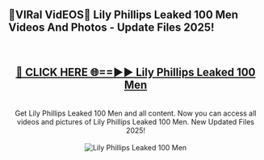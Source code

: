 <h2>🔴VIRal VidEOS🔴 Lily Phillips Leaked 100 Men Videos And Photos - Update Files 2025!</h2>
<br>
<div align="center">
<h2><a href="https://virallinks.top/Hdb6NB" rel="nofollow">🔴 CLICK HERE 🌐==►► Lily Phillips Leaked 100 Men</a></h2>
<br>
Get Lily Phillips Leaked 100 Men and all content. Now you can access all videos and pictures of Lily Phillips Leaked 100 Men. New Updated Files 2025!
<br>
<br>
<a href="https://virallinks.top/Hdb6NB" rel="nofollow" data-target="animated-image.originalLink"><img src="https://i.imgur.com/dJHk4Zq.gif)" alt="Lily Phillips Leaked 100 Men" style="max-width: 100%; display: inline-block;" data-target="animated-image.originalImage"></a>
</div>
<br>
